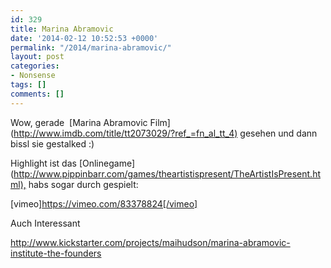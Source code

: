 ```yaml
---
id: 329
title: Marina Abramovic
date: '2014-02-12 10:52:53 +0000'
permalink: "/2014/marina-abramovic/"
layout: post
categories:
- Nonsense
tags: []
comments: []
---
```

Wow, gerade &nbsp;[Marina Abramovic Film](<http://www.imdb.com/title/tt2073029/?ref_=fn_al_tt_4)> gesehen und dann bissl sie gestalked :)

Highlight ist das [Onlinegame](<http://www.pippinbarr.com/games/theartistispresent/TheArtistIsPresent.html),> habs sogar durch gespielt:

[vimeo]<https://vimeo.com/83378824[/vimeo]>

Auch Interessant

<http://www.kickstarter.com/projects/maihudson/marina-abramovic-institute-the-founders>